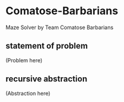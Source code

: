 # Comatose-Barbarians
Maze Solver by Team Comatose Barbarians 

## statement of problem
(Problem here)
## recursive abstraction
(Abstraction here)
